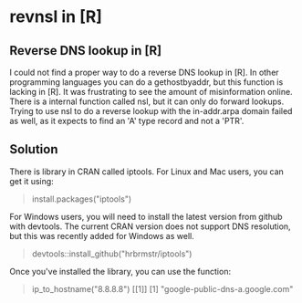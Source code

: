 # revnsl in [R]

## Reverse DNS lookup in [R]

I could not find a proper way to do a reverse DNS lookup in [R].
In other programming languages you can do a gethostbyaddr, but this function is lacking in [R].
It was frustrating to see the amount of misinformation online.
There is a internal function called nsl, but it can only do forward lookups.
Trying to use nsl to do a reverse lookup with the in-addr.arpa domain failed as well, as it expects to find an 'A' type record and not a 'PTR'.

## Solution

There is library in CRAN called iptools.
For Linux and Mac users, you can get it using:

  > install.packages("iptools")
  
For Windows users, you will need to install the latest version from github with devtools. 
The current CRAN version does not support DNS resolution, but this was recently added for Windows as well.

  > devtools::install_github("hrbrmstr/iptools")
  
Once you've installed the library, you can use the function:
  
  > ip_to_hostname("8.8.8.8")
  [[1]]
  [1] "google-public-dns-a.google.com"
